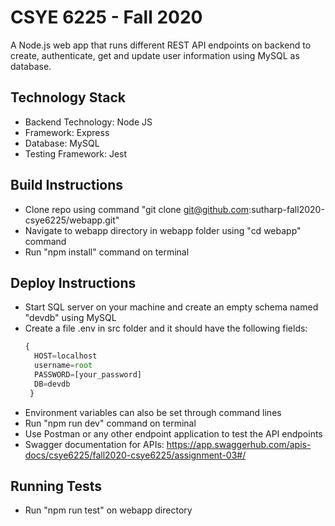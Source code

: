 # CSYE 6225 - Fall 2020
A Node.js web app that runs different REST API endpoints on backend to create, authenticate, get and update user information using MySQL as database.

## Technology Stack
* Backend Technology: Node JS
* Framework: Express
* Database: MySQL
* Testing Framework: Jest

## Build Instructions
* Clone repo using command "git clone git@github.com:sutharp-fall2020-csye6225/webapp.git"
* Navigate to webapp directory in webapp folder using "cd webapp" command
* Run "npm install" command on terminal

## Deploy Instructions
* Start SQL server on your machine and create an empty schema named "devdb" using MySQL
* Create a file .env in src folder and it should have the following fields:
  ```Javascript
  {
    HOST=localhost
    username=root
    PASSWORD=[your_password]
    DB=devdb
   }
  ```
* Environment variables can also be set through command lines
* Run "npm run dev" command on terminal
* Use Postman or any other endpoint application to test the API endpoints
* Swagger documentation for APIs: https://app.swaggerhub.com/apis-docs/csye6225/fall2020-csye6225/assignment-03#/

## Running Tests
* Run "npm run test" on webapp directory


